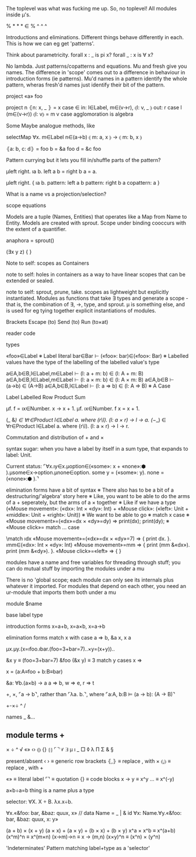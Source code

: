 The toplevel was what was fucking me up. So, no toplevel! All modules inside μ's.

% * * * ∈ % ^ ^ ^

Introductions and eliminations. Different things behave differently in each. This is how we can eg get 'patterns'.

Think about parametricity.
forall x : _ is pi x?
forall _ : x is ∀ x?

No lambda. Just patterns/copatterns and equations. Mu and fresh give you names. The difference in 'scope' comes out to a difference in behaviour in introduction forms (ie patterns). Mu'd names in a pattern identify the whole pattern, wheras fresh'd names just identify their bit of the pattern.

project «a» foo

project n ⦃n: x, _ ⦄ = x
case ∈ in: l∈Label, m∈(v→r), ⦇l: v, _ ⦈ out: r
case l (m∈(v→r)) ⦇l: v⦈ = m v
case agglomoration is algebra

Some Maybe analogue methods, like

selectMap ∀x. m∈Label n∈(a→b) ⦇ m: a, x ⦈ → ⦇ m: b, x ⦈


⦃a: b, c: d⦄ = foo
b = &a foo
d = &c foo

Pattern currying but it lets you fill in/shuffle parts of the pattern?

μleft right. ıa b. left a b = right b a = a.

μleft right. {
  ıa b.
  pattern: left a b
  pattern: right b a
  copattern: a
}


What is a name vs a projection/selection?

scope
equations



Models are a tuple (Names, Entities) that operates like a Map from Name to Entity. Models are created with sprout. Scope under binding cooccurs with the extent of a quantifier.

anaphora = sprout()


(∃x y z) { }




Note to self: scopes as Containers

note to self: holes in containers as a way to have linear scopes that can be extended or sealed.

note to self: sprout, prune, take. scopes as lightweight but explicitly instantiated. Modules as functions that take ∃ types and generate a scope - that is, the combination of ∃, →, type, and sprout. μ is something else, and is used for eg tying together explicit instantiations of modules.


Brackets
Escape (to)
Send (to)
Run (to×at)

reader
code

types

«foo»∈Label ※ Label literal
bar∈Bar ⊢ («foo»: bar)∈(«foo»: Bar) ※ Labelled values have the type of the labelling of the labelled value's type

a∈A,b∈B,l∈Label,m∈Label ⊢ (l: a + m: b) ∈ (l: A + m: B)
a∈A,b∈B,l∈Label,m∈Label ⊢ (l: a × m: b) ∈ (l: A × m: B)
a∈A,b∈B ⊢ (a→b) ∈ (A→B)
a∈A,b∈B,l∈Label ⊢ (l: a ⇒ b) ∈ (l: A ⇒ B) ※ A Case

Label
Labelled
Row
Product
Sum


μf. f = ıx∈Number. x → x + 1.
μf. ıx∈Number. f x = x + 1.


(_ &_) ∈ ∀r∈Product l∈Label a. where (r\l). (l: a × r) → l → a.
(_−_)  ∈ ∀r∈Product l∈Label a. where (r\l). (l: a × r) → l → r.

Commutation and distribution of + and × 

syntax sugar: when you have a label by itself in a sum type, that expands to label: Unit.


Current status: ⌜∀x.ıy∈x.μoption∈(«some»: x + «none»:⬢ ).μsome∈x→option.μnone∈option. some y = («some»: y). none = («none»:⬢ ).⌝


elimination forms have a bit of syntax
※ There also has to be a bit of a destructuring/'algebra' story here
※ Like, you want to be able to do the arms of a + seperately, but the arms of a × together
※ Like if we have a type («Mouse movement»: («dx»: Int × «dy»: Int) + «Mouse click»: («left»: Unit + «middle»: Unit + «right»: Unit))
※ We want to be able to go
※ match x case
※   «Mouse movement»=(«dx»=dx × «dy»=dy) ⇒ print(dx); print(dy);
※   «Mouse click»=
match ... case

\match
  ıdx «Mouse movement»=(«dx»=dx × «dy»=7) ⇒ {
      print dx.
  }.
  ımm∈(«dx»: Int × «dy»: Int) «Mouse movement»=mm ⇒ {
    print (mm &«dx»).
    print (mm &«dy»).
  }.
  «Mouse click»=«left» ⇒ {
  }


modules have a name and free variables for threading through stuff; you can do mutual stuff by importing the modules under a mu

There is no 'global scope; each module can only see its internals plus whatever it imported. For modules that depend on each other, you need an ur-module that imports them both under a mu

module $name 



base
label type

introduction forms
x=a+b, x=a×b, x=a→b

elimination forms
match x with case a ⇒ b, &a x, x a

μx.μy.(x=ıfoo.ıbar.(foo=3+bar=7)..×y=(x+y))..

&x y ≡ (foo=3+bar=7)
&foo (&x y) ≡ 3
match y cases
  x ⇒ 

x = (a:A≡foo + b:B≡bar)

&a: ∀b.(a×b) → a
a ⇒ b, w ⇒ e, r ⇒ t


+, ×, ⌜a → b⌝, rather than ⌜λa. b.⌝, where ⌜a:A, b:B ⊨ (a → b): (A → B)⌝

+-×÷
^
/

names
_
&...

module terms
  +
  -
  ×
  ÷
  ^
  √
  «»
  ‹›
  ⦇⦈
  {}
  ⦃⦄
  ⌜⌝
  ∀
  ∃
  μ
  ı
  _
  □
  ◊
  λ
  Π
  Σ
  &
§

present/absent
‹ › ≡ generic row brackets
⦃,⦄ ≡ replace , with ×
⦇,⦈ ≡ replace , with +

«» ≡ literal label
⌜⌝ ≡ quotation
{} ≡ code blocks 
x → y ≡ x^y
...   ≡ x^(-y)

a×b÷a=b
thing is a name plus a type

selector: ∀X. X ÷ B.
λx.x÷b.


∀x.«&foo: bar, &baz: quux, x»
// data Name = _ | & id
∀x: Name.∀y.«&foo: bar, &baz: quux, x: y»


(a + b) × (x + y)
(a × x) + (a × y) + (b × x) + (b × y)
x^a × x^b ≡ x^(a+b)
(x^m)^n ≡ x^(m×n)
(x→m)→n ≡ x → (m,n)
(x×y)^n ≡ (x^n) × (y^n)

'Indeterminates'
Pattern matching
label+type as a 'selector'
